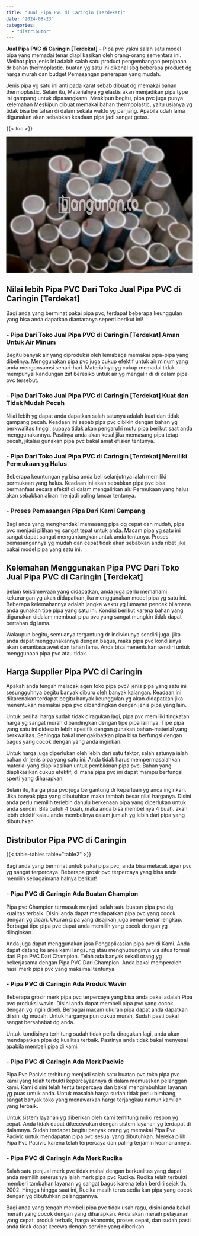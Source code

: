 ```yaml
---
title: "Jual Pipa PVC di Caringin [Terdekat]"
date: "2024-08-23"
categories: 
  - "distributor"
---
```


**Jual Pipa PVC di Caringin \[Terdekat\]** – Pipa pvc yakni salah satu model pipa yang memadai tenar diaplikasikan oleh orang-orang sementara ini. Melihat pipa jenis ini adalah salah satu product pengembangan perpipaan dr bahan thermoplastic. buatan yg satu ini dikenal sbg beberapa product dg harga murah dan budget Pemasangan penerapan yang mudah.

Jenis pipa yg satu ini anti pada karat sebab dibuat dg memakai bahan thermoplastic. Selain itu, Materialnya yg elastis akan menjadikan pipa type ini gampang untuk dipasangkann. Meskipun begitu, pipa pvc juga punya kelemahan Meskipun dibuat memakai bahan thermoplastic, yaitu usianya yg tidak bisa bertahan di dalam sekala waktu yg panjang. Apabila udah lama digunakan akan sebabkan keadaan pipa jadi sangat getas.

{{< toc >}}

![Jual Pipa PVC di Caringin [Terdekat]](/images/jaul-pipa-pvc-12.png)

## Nilai lebih Pipa PVC Dari Toko Jual Pipa PVC di Caringin \[Terdekat\]

Bagi anda yang berminat pakai pipa pvc, terdapat beberapa keunggulan yang bisa anda dapatkan diantaranya seperti berikut ini!

### \- Pipa Dari Toko Jual Pipa PVC di Caringin \[Terdekat\] Aman Untuk Air Minum

Begitu banyak air yang diproduksi oleh lemabaga memakai pipa-pipa yang dibelinya. Menggunakan pipa pvc juga cukup efektif untuk air minum yang anda mengonsumsi sehari-hari. Materialnya yg cukup memadai tidak mempunyai kandungan zat beresiko untuk air yg mengalir di di dalam pipa pvc tersebut.

### \- Pipa Dari Toko Jual Pipa PVC di Caringin \[Terdekat\] Kuat dan Tidak Mudah Pecah

Nilai lebih yg dapat anda dapatkan salah satunya adalah kuat dan tidak gampang pecah. Keadaan ini sebab pipa pvc dibikin dengan bahan yg berkwalitas tinggi, supaya tidak akan pengaruhi mutu pipa berikut saat anda menggunakannya. Pastinya anda akan kesal jika memasang pipa tetap pecah, jikalau gunakan pipa pvc bakal amat efisien tentunya.

### \- Pipa Dari Toko Jual Pipa PVC di Caringin \[Terdekat\] Memiliki Permukaan yg Halus

Beberapa keuntungan yg bisa anda beli selanjutnya ialah memiliki permukaan yang halus. Keadaan ini akan sebabkan pipa pvc bisa bermanfaat secara efektif di dalam mengalirkan air. Permukaan yang halus akan sebabkan aliran menjadi paling lancar tentunya.

### \- Proses Pemasangan Pipa Dari Kami Gampang

Bagi anda yang menghendaki memasang pipa dg cepat dan mudah, pipa pvc menjadi pilihan yg sangat tepat untuk anda. Macam pipa yg satu ini sangat dapat sangat menguntungkan untuk anda tentunya. Proses pemasangannya yg mudah dan cepat tidak akan sebabkan anda ribet jika pakai model pipa yang satu ini.

## Kelemahan Menggunakan Pipa PVC Dari Toko Jual Pipa PVC di Caringin \[Terdekat\]

Selain keistimewaan yang didapatkan, anda juga perlu memahami kekurangan yg akan didapatkan jika menggunakan model pipa yg satu ini. Beberapa kelemahannya adalah jangka waktu yg lumayan pendek bilamana anda gunakan tipe pipa yang satu ini. Kondisi berikut karena bahan yang digunakan didalam membuat pipa pvc yang sangat mungkin tidak dapat bertahan dg lama.

Walaupun begitu, semuanya tergantung dr individunya sendiri juga. jika anda dapat menggunakannya dengan bagus, maka pipa pvc kondisinya akan senantiasa awet dan tahan lama. Anda bisa menentukan sendiri untuk menggunaan pipa pvc atau tidak.

## Harga Supplier Pipa PVC di Caringin

Apakah anda tengah melacak agen toko pipa pvc? jenis pipa yang satu ini sesungguhnya begitu banyak diburu oleh banyak kalangan. Keadaan ini dikarenakan terdapat begitu banyak keunggulan yg akan didapatkan jika menentukan memakai pipa pvc dibandingkan dengan jenis pipa yang lain.

Untuk perihal harga sudah tidak diragukan lagi, pipa pvc memiliki tingkatan harga yg sangat murah dibandingkan dengan tipe pipa lainnya. Tipe pipa yang satu ini didesain lebih spesifik dengan gunakan bahan-material yang berkwalitas. Sehingga bakal mengakibatkan pipa bisa berfungsi dengan bagus yang cocok dengan yang anda inginkan.

Untuk harga juga diperlukan oleh lebih dari satu faktor, salah satunya ialah bahan dr jenis pipa yang satu ini. Anda tidak harus mempermasalahkan material yang diaplikasikan untuk pembikinan pipa pvc. Bahan yang diaplikasikan cukup efektif, di mana pipa pvc ini dapat mampu berfungsi sperti yang diharapkan.

Selain itu, harga pipa pvc juga bergantung dr keperluan yg anda inginkan. Jika banyak pipa yang dibutuhkan maka tambah besar nilai harganya. Disini anda perlu memilih terlebih dahulu berkenaan pipa yang diperlukan untuk anda sendiri. Bila butuh 4 buah, maka anda bisa membelinya 4 buah. akan lebih efektif kalau anda membelinya dalam jumlah yg lebih dari pipa yang dibutuhkan.

## Distributor Pipa PVC di Caringin

{{< table-tables table="table2" >}}

Bagi anda yang berminat untuk pakai pipa pvc, anda bisa melacak agen pvc yg sangat terpercaya. Beberapa grosir pvc terpercaya yang bisa anda memilih sebagaimana halnya berikut!

### \- Pipa PVC di Caringin Ada Buatan Champion

Pipa pvc Champion termasuk menjadi salah satu buatan pipa pvc dg kualitas terbaik. Disini anda dapat mendapatkan pipa pvc yang cocok dengan yg dicari. Ukuran pipa yang disajikan juga benar-benar lengkap. Berbagai tipe pipa pvc dapat anda memilih yang cocok dengan yg diinginkan.

Anda juga dapat menggunakan jasa Pengaplikasian pipa pvc di Kami. Anda dapat datang ke area kami langsung atau menghubunginya via situs formal dari Pipa PVC Dari Champion. Telah ada banyak sekali orang yg bekerjasama dengan Pipa PVC Dari Champion. Anda bakal memperoleh hasil merk pipa pvc yang maksimal tentunya.

### \- Pipa PVC di Caringin Ada Produk Wavin

Beberapa grosir merk pipa pvc terpercaya yang bisa anda pakai adalah Pipa pvc produksi wavin. Disini anda dapat membeli pipa pvc yang cocok dengan yg ingin dibeli. Berbagai macam ukuran pipa dapat anda dapatkan di sini dg mudah. Untuk harganya pun cukup murah, Sudah pasti bakal sangat bersahabat dg anda.

Untuk kondisinya terhitung sudah tidak perlu diragukan lagi, anda akan mendapatkan pipa dg kualitas terbaik. Pastinya anda tidak bakal menyesal apabila membeli pipa di kami.

### \- Pipa PVC di Caringin Ada Merk Pacivic

Pipa Pvc Pacivic terhitung menjadi salah satu buatan pvc toko pipa pvc kami yang telah terbukti kepercayaannya di dalam memuaskan pelanggan kami. Kami disini telah tentu terpercaya dan bakal mengimbuhkan layanan yg puas untuk anda. Untuk masalah harga sudah tidak perlu bimbang, sangat banyak toko yang menawarkan harga terjangkau namun kamilah yang terbaik.

Untuk sistem layanan yg diberikan oleh kami terhitung miliki respon yg cepat. Anda tidak dapat dikecewakan dengan sistem layanan yg terdapat di dalamnya. Sudah terdapat begitu banyak orang yg memakai Pipa Pvc Pacivic untuk mendapatan pipa pvc sesuai yang dibutuhkan. Mereka pilih Pipa Pvc Pacivic karena telah terpercaya dan paling terjamin keamanannya.

### \- Pipa PVC di Caringin Ada Merk Rucika

Salah satu penjual merk pvc tidak mahal dengan berkualitas yang dapat anda memilih seterusnya ialah merk pipa pvc Rucika. Rucika telah terbukti memberi tambahan layanan yg sangat bagus karena telah berdiri sejak th. 2002. Hingga hingga saat ini, Rucika masih terus sedia kan pipa yang cocok dengan yg dibutuhkan pelanggannya.

Bagi anda yang tengah membeli pipa pvc tidak usah ragu, disini anda bakal meraih yang cocok dengan yang diharapkan. Anda akan meraih pelayanan yang cepat, produk terbaik, harga ekonomis, proses cepat, dan sudah pasti anda tidak dapat kecewa dengan service yang diberikan.
